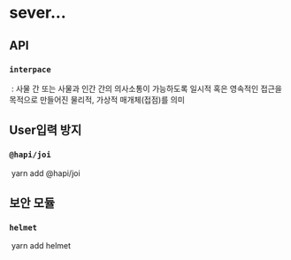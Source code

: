 # sever...

## API
### `interpace` 

​	:  사물 간 또는 사물과 인간 간의 의사소통이 가능하도록 일시적 혹은 영속적인 접근을 목적으로 만들어진 물리적, 가상적 매개체(접점)를 의미 



## User입력 방지

### `@hapi/joi`

[doc]: https://hapi.dev/family/joi/?v=16.1.7

​	yarn add @hapi/joi



## 보안 모듈

### `helmet`

[doc]: https://helmetjs.github.io/docs/

​	yarn add helmet

